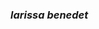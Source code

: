 ### *larissa benedet* 



<!--
**larissabenedet/larissabenedet** is a ✨ _special_ ✨ repository because its `README.md` (this file) appears on your GitHub profile.

